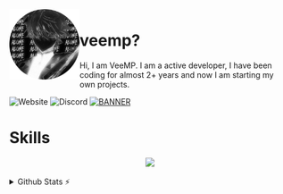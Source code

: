 <img align='left' src='./ava.png' width='25%' heigh="35%">

# veemp?

Hi, I am VeeMP. I am a active developer, I have been coding for almost 2+ years and now I am starting my own projects.

![Website](https://img.shields.io/website?down_color=Red&down_message=Site%20Up&up_color=ff4865&up_message=Site%20Up&url=https%3A%2F%2Fveemp.net)
![Discord](https://img.shields.io/discord/1134073673364549662?color=ff4865&logo=Discord&logoColor=ff4865)
[![BANNER](https://img.shields.io/badge/Discord-%20Seloria%20-ff4865)](https://discord.gg/seloria)

# Skills
<p align="center">
<img src="https://skillicons.dev/icons?i=js,nodejs,vscode,discord,github,html,css,mongodb,ps,ai&theme=dark"
</p>
 
 <details>
  <summary>Github Stats ⚡</summary>
  
  <a href="#">![Github stats](https://github-readme-stats.vercel.app/api?username=v33mp&theme=transparent&count_private=true&hide_border=true&line_height=20)</a>
  <a href="#">![Top Langs](https://github-readme-stats.vercel.app/api/top-langs/?username=v33mp&layout=compact&theme=transparent&count_private=true&hide_border=true)</a>
</details>

